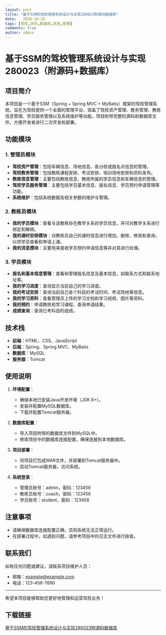 ```yaml
---
layout: post
title: "基于SSM的驾校管理系统设计与实现280023附源码数据库"
date:   2020-10-26
tags: [驾校,学员,数据库,信息,管理]
comments: true
author: admin
---
```

# 基于SSM的驾校管理系统设计与实现280023（附源码+数据库）

## 项目简介

本项目是一个基于SSM（Spring + Spring MVC + MyBatis）框架的驾校管理系统，旨在为驾校提供一个全面的管理平台，涵盖了驾校资产管理、教务管理、教练信息管理、学员服务管理以及系统维护等功能。项目附带完整的源码和数据库文件，方便开发者进行二次开发和部署。

## 功能模块

### 1. 管理员模块

- **驾校资产管理**：包括车辆信息、场地信息、各分校或报名点信息的管理。
- **驾校教务管理**：包括教练课程安排、考试安排、培训场地安排和资料发布。
- **教练信息管理**：主要包括教练信息、教练所属的学员信息和车辆信息的管理。
- **驾校学员服务管理**：主要包括学员基本信息、报名信息、学员预约申请管理等功能。
- **系统维护**：包括系统数据及相关参数的维护与管理。

### 2. 教练员模块

- **我的学员模块**：查看与该教练存在教学关系的学员信息，并可对教学关系进行绑定和解绑。
- **我的课时安排模块**：对教练员自己的课时信息进行增加、删除、修改和查询，以供学员查看和申请上课。
- **我的消息模块**：主要用来接收学员预约申请信息等并对其进行处理。

### 3. 学员模块

- **报名和基本信息管理**：查看和管理报名信息及基本信息，如联系方式和联系地址等。
- **我的学习进度**：查询显示当前自己的学习进度。
- **我的考试安排**：查询当前自己各个科目的考试时间、考试场地等信息。
- **我的学习资料**：查看管理员上传的学习文档和学习视频、图片等资料。
- **我的预约**：申请教练和学习课程、查询申请结果。
- **成绩查询**：查询已考科目的成绩。

## 技术栈

- **前端**：HTML、CSS、JavaScript
- **后端**：Spring、Spring MVC、MyBatis
- **数据库**：MySQL
- **服务器**：Tomcat

## 使用说明

1. **环境配置**：
   - 确保本地已安装Java开发环境（JDK 8+）。
   - 安装并配置MySQL数据库。
   - 下载并配置Tomcat服务器。

2. **数据库配置**：
   - 导入项目附带的数据库文件到MySQL中。
   - 修改项目中的数据库连接配置，确保连接到本地数据库。

3. **项目部署**：
   - 将项目打包成WAR文件，并部署到Tomcat服务器中。
   - 启动Tomcat服务器，访问系统。

4. **系统登录**：
   - 管理员账号：admin，密码：123456
   - 教练员账号：coach，密码：123456
   - 学员账号：student，密码：123456

## 注意事项

- 请确保数据库连接配置正确，否则系统无法正常运行。
- 在部署过程中，如遇到问题，请参考项目中的日志文件进行排查。

## 联系我们

如有任何问题或建议，请联系项目维护人员：
- 邮箱：example@example.com
- 电话：123-456-7890

---

希望本项目能够帮助您更好地管理和运营驾校业务！

## 下载链接

[基于SSM的驾校管理系统设计与实现280023附源码数据库](https://pan.quark.cn/s/85d8230c7d7c)